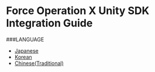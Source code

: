 # Force Operation X Unity SDK Integration Guide

###LANGUAGE
* [Japanese](./lang/ja/README.md)
* [Korean](./lang/ko/README.md)
* [Chinese(Traditional)](./lang/zh-tw/README.md)
